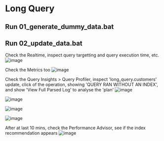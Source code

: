 # Long Query

## Run 01_generate_dummy_data.bat

## Run 02_update_data.bat

Check the Realtime, inspect query targetting and query execution time, etc.
![image](https://github.com/user-attachments/assets/9230bb07-02cd-40bc-a667-6e9fe77b90f9)

Check the Metrics too
![image](https://github.com/user-attachments/assets/b504f5f6-a566-4946-9215-b745c4a222d9)

Check the Query Insights > Query Profiler, inspect 'long_query.customers' update, click of the operation, showing 'QUERY RAN WITHOUT AN INDEX', and show 'View Full Parsed Log' to analyse the 'plan'
![image](https://github.com/user-attachments/assets/f610ebd7-372d-4db5-94e3-92cebe9e681a)

![image](https://github.com/user-attachments/assets/6fa51b51-492a-4ff8-b4bb-f81061721274)

![image](https://github.com/user-attachments/assets/39140af2-810d-4678-87cf-a147c7f01516)

![image](https://github.com/user-attachments/assets/9462adbe-edfe-4a15-91a0-6e5aeb33af3e)

After at last 10 mins, check the Performance Advisor, see if the index recommendation appears
![image](https://github.com/user-attachments/assets/ae82835f-483c-4886-822b-af0acbc866af)
